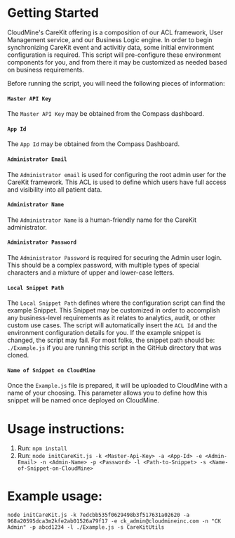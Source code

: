 # Getting Started

CloudMine's CareKit offering is a composition of our ACL framework, User Management service, and our Business Logic engine. In order to begin synchronizing CareKit event and activitiy data, some initial environment configuration is required. This script will pre-configure these environment components for you, and from there it may be customized as needed based on business requirements. 

Before running the script, you will need the following pieces of information:

#### `Master API Key`

The `Master API Key` may be obtained from the Compass dashboard. 

#### `App Id`

The `App Id` may be obtained from the Compass Dashboard.

#### `Administrator Email`

The `Administrator email` is used for configuring the root admin user for the CareKit framework. This ACL is used to define which users have full access and visibility into all patient data. 

#### `Administrator Name`

The `Administrator Name` is a human-friendly name for the CareKit administrator. 


#### `Administrator Password`

The `Administrator Password` is required for securing the Admin user login. This should be a complex password, with multiple types of special characters and a mixture of upper and lower-case letters. 

#### `Local Snippet Path`

The `Local Snippet Path` defines where the configuration script can find the example Snippet. This Snippet may be customized in order to accomplish any business-level requirements as it relates to analytics, audit, or other custom use cases. The script will automatically insert the `ACL Id` and the environment configuration details for you. If the example snippet is changed, the script may fail. For most folks, the snippet path should be: `./Example.js` if you are running this script in the GitHub directory that was cloned. 

#### `Name of Snippet on CloudMine`

Once the `Example.js` file is prepared, it will be uploaded to CloudMine with a name of your choosing. This parameter allows you to define how this snippet will be named once deployed on CloudMine. 

# Usage instructions:

1) Run: `npm install`
2) Run: `node initCareKit.js -k <Master-Api-Key> -a <App-Id> -e <Admin-Email> -n <Admin-Name> -p <Password> -l <Path-to-Snippet> -s <Name-of-Snippet-on-CloudMine>`

# Example usage:

```node initCareKit.js -k 7edcbb535f0629498b3f517631a02620 -a 968a20595dca3m2kfe2ab01526a79f17 -e ck_admin@cloudmineinc.com -n "CK Admin" -p abcd1234 -l ./Example.js -s CareKitUtils```
